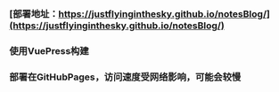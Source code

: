 ### [部署地址：https://justflyinginthesky.github.io/notesBlog/](https://justflyinginthesky.github.io/notesBlog/)

### 使用VuePress构建

### 部署在GitHubPages，访问速度受网络影响，可能会较慢